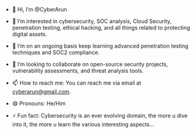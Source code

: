 - 👋 Hi, I’m @CyberArun

- 👀 I’m interested in cybersecurity, SOC analysis, Cloud Security, penetration testing, ethical hacking, and all things related to protecting digital assets.
- 🌱 I’m on an ongoing basis keep learning advanced penetration testing techniques and SOC2 compliance.
- 💞️ I’m looking to collaborate on open-source security projects, vulnerability assessments, and threat analysis tools.
- 📫 How to reach me: You can reach me via email at cyberarun@gmail.com.
- 😄 Pronouns: He/Him
- ⚡ Fun fact: Cybersecurity is an ever evolving domain, the more u dive into it, the more u learn the various interesting aspects...

